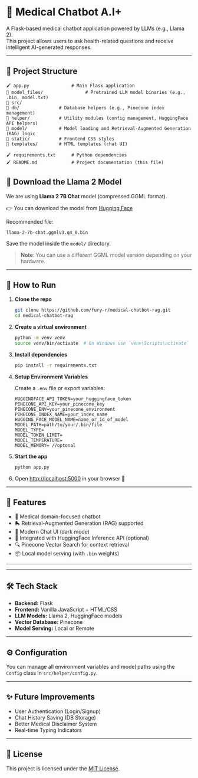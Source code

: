 # 🏪 Medical Chatbot A.I+

A Flask-based medical chatbot application powered by LLMs (e.g., Llama 2).  
This project allows users to ask health-related questions and receive intelligent AI-generated responses.

---

## 📂 Project Structure

```
🖌️ app.py                # Main Flask application
📂 model_files/                # Pretrained LLM model binaries (e.g., .bin, model.txt)
📂 src/
📌 db/               # Database helpers (e.g., Pinecone index management)
📌 helper/           # Utility modules (config management, HuggingFace API helpers)
📌 model/            # Model loading and Retrieval-Augmented Generation (RAG) logic
📌 static/           # Frontend CSS styles
📌 templates/        # HTML templates (chat UI)

🖌️ requirements.txt      # Python dependencies
🖌️ README.md             # Project documentation (this file)
```
## 👅 Download the Llama 2 Model
We are using **Llama 2 7B Chat** model (compressed GGML format).

👉 You can download the model from [Hugging Face](https://huggingface.co/TheBloke/Llama-2-7B-Chat-GGML/tree/main)

Recommended file:
```
llama-2-7b-chat.ggmlv3.q4_0.bin
```
Save the model inside the `model/` directory.

> **Note**: You can use a different GGML model version depending on your hardware.

---

## 🚀 How to Run

1. **Clone the repo**
   ```bash
   git clone https://github.com/fury-r/medical-chatbot-rag.git
   cd medical-chatbot-rag
   ```

2. **Create a virtual environment**
   ```bash
   python -m venv venv
   source venv/bin/activate  # On Windows use `venv\Scripts\activate`
   ```

3. **Install dependencies**
   ```bash
   pip install -r requirements.txt
   ```

4. **Setup Environment Variables**

   Create a `.env` file or export variables:

   ```env
   HUGGINGFACE_API_TOKEN=your_huggingface_token
   PINECONE_API_KEY=your_pinecone_key
   PINECONE_ENV=your_pinecone_environment
   PINECONE_INDEX_NAME=your_index_name
   HUGGING_FACE_MODEL_NAME=name_or_id_of_model
   MODEL_PATH=path/to/your/.bin/file
   MODEL_TYPE=
   MODEL_TOKEN_LIMIT=
   MODEL_TEMPERATURE=
   MODEL_MEMORY= //optonal
   ```

4. **Start the app**
   ```bash
   python app.py
   ```

5. Open [http://localhost:5000](http://localhost:5000) in your browser 🎯

---

## 💅 Features

- 🏥 Medical domain-focused chatbot
- 🛼 Retrieval-Augmented Generation (RAG) supported
- 💬 Modern Chat UI (dark mode)
- 🔗 Integrated with HuggingFace Inference API (optional)
- 🔍 Pinecone Vector Search for context retrieval
- 📦 Local model serving (with `.bin` weights)

---


---

## 🛠️ Tech Stack

- **Backend:** Flask
- **Frontend:** Vanilla JavaScript + HTML/CSS
- **LLM Models:** Llama 2, HuggingFace models
- **Vector Database:** Pinecone
- **Model Serving:** Local or Remote

---

## ⚙️ Configuration

You can manage all environment variables and model paths using the `Config` class in `src/helper/config.py`.

---

## ✨ Future Improvements

- User Authentication (Login/Signup)
- Chat History Saving (DB Storage)
- Better Medical Disclaimer System
- Real-time Typing Indicators

---

## 📄 License

This project is licensed under the [MIT License](LICENSE).
